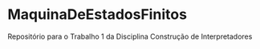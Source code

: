 # MaquinaDeEstadosFinitos
Repositório para o Trabalho 1 da Disciplina Construção de Interpretadores
